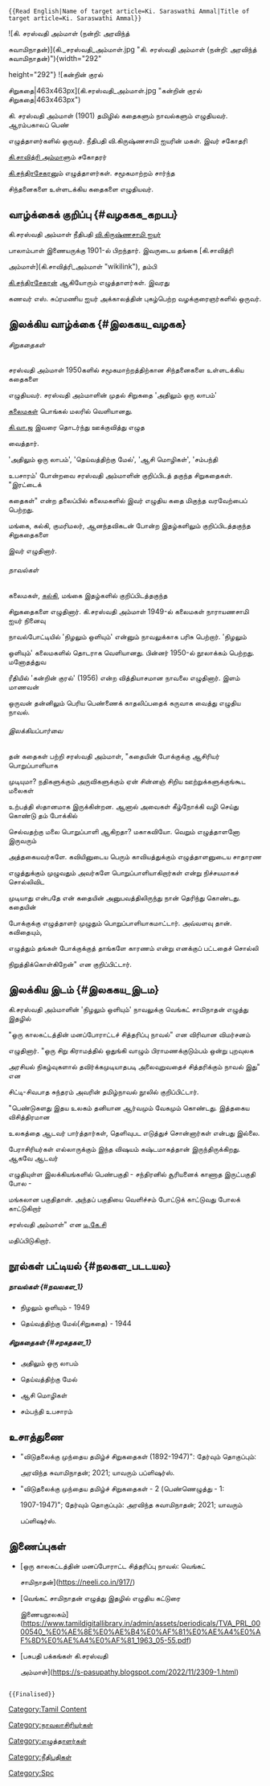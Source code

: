 ```{=mediawiki}
{{Read English|Name of target article=Ki. Saraswathi Ammal|Title of target article=Ki. Saraswathi Ammal}}
```
![கி. சரஸ்வதி அம்மாள் (நன்றி: அரவிந்த்
சுவாமிநாதன்)](கி._சரஸ்வதி_அம்மாள்.jpg "கி. சரஸ்வதி அம்மாள் (நன்றி: அரவிந்த் சுவாமிநாதன்)"){width="292"
height="292"} ![கன்றின் குரல்
சிறுகதை\|463x463px](கி.சரஸ்வதி_அம்மாள்.jpg "கன்றின் குரல் சிறுகதை|463x463px")
கி. சரஸ்வதி அம்மாள் (1901) தமிழில் கதைகளும் நாவல்களும் எழுதியவர். ஆரம்பகாலப் பெண்
எழுத்தாளர்களில் ஒருவர். நீதிபதி வி.கிருஷ்ணசாமி ஐயரின் மகள். இவர் சகோதரி
[கி.சாவித்ரி அம்மாள](கி.சாவித்ரி_அம்மாள் "wikilink")ும் சகோதரர்
[கி.சந்திரசேகரன](கி.சந்திரசேகரன் "wikilink")ும் எழுத்தாளர்கள். சமூகமாற்றம் சார்ந்த
சிந்தனைகளை உள்ளடக்கிய கதைகளை எழுதியவர்.

## வாழ்க்கைக் குறிப்பு {#வழககக_கறபப}

கி.சரஸ்வதி அம்மாள் நீதிபதி [வி.கிருஷ்ணசாமி ஐயர்](வி.கிருஷ்ணசாமி_ஐயர் "wikilink")
பாலாம்பாள் இணையருக்கு 1901-ல் பிறந்தார். இவருடைய தங்கை [கி.சாவித்ரி
அம்மாள்](கி.சாவித்ரி_அம்மாள் "wikilink"), தம்பி
[கி.சந்திரசேகரன்](கி.சந்திரசேகரன் "wikilink") ஆகியோரும் எழுத்தாளர்கள். இவரது
கணவர் எஸ். சுப்ரமணிய ஐயர் அக்காலத்தின் புகழ்பெற்ற வழக்குரைஞர்களில் ஒருவர்.

## இலக்கிய வாழ்க்கை {#இலககய_வழகக}

###### சிறுகதைகள்

சரஸ்வதி அம்மாள் 1950களில் சமூகமாற்றத்திற்கான சிந்தனைகளை உள்ளடக்கிய கதைகளை
எழுதியவர். சரஸ்வதி அம்மாளின் முதல் சிறுகதை \'அதிலும் ஒரு லாபம்'
[கலைமகள்](கலைமகள் "wikilink") பொங்கல் மலரில் வெளியானது.
[கி.வா.ஜ](கி._வா._ஜகந்நாதன் "wikilink") இவரை தொடர்ந்து ஊக்குவித்து எழுத
வைத்தார்.

\'அதிலும் ஒரு லாபம்\', \'தெய்வத்திற்கு மேல்\', \'ஆசி மொழிகள்\', \'சம்பந்தி
உபசாரம்\' போன்றவை சரஸ்வதி அம்மாளின் குறிப்பிடத் தகுந்த சிறுகதைகள். \"இரட்டைக்
கதைகள்\" என்ற தலைப்பில் கலைமகளில் இவர் எழுதிய கதை மிகுந்த வரவேற்பைப் பெற்றது.
மங்கை, கல்கி, குமரிமலர், ஆனந்தவிகடன் போன்ற இதழ்களிலும் குறிப்பிடத்தகுந்த சிறுகதைகளை
இவர் எழுதினார்.

###### நாவல்கள்

கலைமகள், [கல்கி](கல்கி_(வார_இதழ்) "wikilink"), மங்கை இதழ்களில் குறிப்பிடத்தகுந்த
சிறுகதைகளை எழுதினார். கி.சரஸ்வதி அம்மாள் 1949-ல் கலைமகள் நாராயணசாமி ஐயர் நினைவு
நாவல்போட்டியில் 'நிழலும் ஒளியும்' என்னும் நாவலுக்காக பரிசு பெற்றார். 'நிழலும்
ஒளியும்' கலைமகளில் தொடராக வெளியானது. பின்னர் 1950-ல் நூலாக்கம் பெற்றது. மனோதத்துவ
ரீதியில் \'கன்றின் குரல்' (1956) என்ற வித்தியாசமான நாவலை எழுதினார். இளம் மாணவன்
ஒருவன் தன்னிலும் பெரிய பெண்ணைக் காதலிப்பதைக் கருவாக வைத்து எழுதிய நாவல்.

###### இலக்கியப்பார்வை

தன் கதைகள் பற்றி சரஸ்வதி அம்மாள், \"கதையின் போக்குக்கு ஆசிரியர் பொறுப்பாளியாக
முடியுமா? நதிகளுக்கும் அருவிகளுக்கும் ஏன் சின்னஞ் சிறிய ஊற்றுக்களுக்குங்கூட மலைகள்
உற்பத்தி ஸ்தானமாக இருக்கின்றன. ஆனால் அவைகள் கீழ்நோக்கி வழி செய்து கொண்டு தம் போக்கில்
செல்வதற்கு மலை பொறுப்பாளி ஆகிறதா? மகாகவியோ. வெறும் எழுத்தாளனோ இருவரும்
அத்தகையவர்களே. கவியினுடைய பெரும் காவியத்துக்கும் எழுத்தாளனுடைய சாதாரண
எழுத்துக்கும் முழுவதும் அவர்களே பொறுப்பாளியாகிறார்கள் என்று நிச்சயமாகச் சொல்லிவிட
முடியாது என்பதே என் கதையின் அனுபவத்திலிருந்து நான் தெரிந்து கொண்டது. கதையின்
போக்குக்கு எழுத்தாளர் முழுதும் பொறுப்பாளியாகமாட்டார். அவ்வளவு தான். கவிதையும்,
எழுத்தும் தங்கள் போக்குக்குத் தாங்களே காரணம் என்று எனக்குப் பட்டதைச் சொல்லி
நிறுத்திக்கொள்கிறேன்\" என குறிப்பிட்டார்.

## இலக்கிய இடம் {#இலககய_இடம}

கி.சரஸ்வதி அம்மாளின் 'நிழலும் ஒளியும்' நாவலுக்கு வெங்கட் சாமிநாதன் எழுத்து இதழில்
\"ஒரு காலகட்டத்தின் மனப்போராட்டச் சித்தரிப்பு நாவல்\" என விரிவான விமர்சனம்
எழுதினார். "ஒரு சிறு கிராமத்தில் ஒதுங்கி வாழும் பிராமணக்குடும்பம் ஒன்று புறவுலக
அரசியல் நிகழ்வுகளால் தவிர்க்கமுடியாதபடி அலைவுறுவதைச் சித்தரிக்கும் நாவல் இது" என
சிட்டி-சிவபாத சுந்தரம் அவரின் தமிழ்நாவல் நூலில் குறிப்பிட்டார்.

\"பெண்டுகளது இதய உலகம் தனியான ஆர்வமும் வேகமும் கொண்டது. இத்தகைய விசித்திரமான
உலகத்தை ஆடவர் பார்த்தார்கள், தெளிவுபட எடுத்துச் சொன்னார்கள் என்பது இல்லை.
பேராசிரியர்கள் எல்லாருக்கும் இந்த விஷயம் கஷ்டமாகத்தான் இருந்திருக்கிறது. ஆகவே ஆடவர்
எழுதியுள்ள இலக்கியங்களில் பெண்பகுதி - சந்திரனில் சூரியனைக் காணாத இருட்பகுதி போல -
மங்கலான பகுதிதான். அந்தப் பகுதியை வெளிச்சம் போட்டுக் காட்டுவது போலக் காட்டுகிறார்
சரஸ்வதி அம்மாள்\" என [டி.கே.சி](டி.கே.சிதம்பரநாத_முதலியார் "wikilink")
மதிப்பிடுகிறார்.

## நூல்கள் பட்டியல் {#நலகள_படடயல}

##### நாவல்கள் {#நவலகள_1}

-   நிழலும் ஒளியும் - 1949
-   தெய்வத்திற்கு மேல்(சிறுகதை) - 1944

##### சிறுகதைகள் {#சறகதகள_1}

-   அதிலும் ஒரு லாபம்
-   தெய்வத்திற்கு மேல்
-   ஆசி மொழிகள்
-   சம்பந்தி உபசாரம்

## உசாத்துணை

-   \"விடுதலைக்கு முந்தைய தமிழ்ச் சிறுகதைகள் (1892-1947)\": தேர்வும் தொகுப்பும்:
    அரவிந்த சுவாமிநாதன்; 2021; யாவரும் பப்ளிஷர்ஸ்.
-   \"விடுதலைக்கு முந்தைய தமிழ்ச் சிறுகதைகள் - 2 (பெண்ணெழுத்து - 1:
    1907-1947)\"; தேர்வும் தொகுப்பும்: அரவிந்த சுவாமிநாதன்; 2021; யாவரும்
    பப்ளிஷர்ஸ்.

## இணைப்புகள்

-   [ஒரு காலகட்டத்தின் மனப்போராட்ட சித்தரிப்பு நாவல்: வெங்கட்
    சாமிநாதன்](https://neeli.co.in/917/)
-   [வெங்கட் சாமிநாதன் எழுத்து இதழில் எழுதிய கட்டுரை
    இணையநூலகம்](https://www.tamildigitallibrary.in/admin/assets/periodicals/TVA_PRL_0000540_%E0%AE%8E%E0%AE%B4%E0%AF%81%E0%AE%A4%E0%AF%8D%E0%AE%A4%E0%AF%81_1963_05-55.pdf)
-   [பசுபதி பக்கங்கள் கி.சரஸ்வதி
    அம்மாள்](https://s-pasupathy.blogspot.com/2022/11/2309-1.html)

```{=mediawiki}
{{Finalised}}
```
[Category:Tamil Content](Category:Tamil_Content "wikilink")
[Category:நாவலாசிரியர்கள்](Category:நாவலாசிரியர்கள் "wikilink")
[Category:எழுத்தாளர்கள்](Category:எழுத்தாளர்கள் "wikilink")
[Category:நீதிபதிகள்](Category:நீதிபதிகள் "wikilink")
[Category:Spc](Category:Spc "wikilink")
